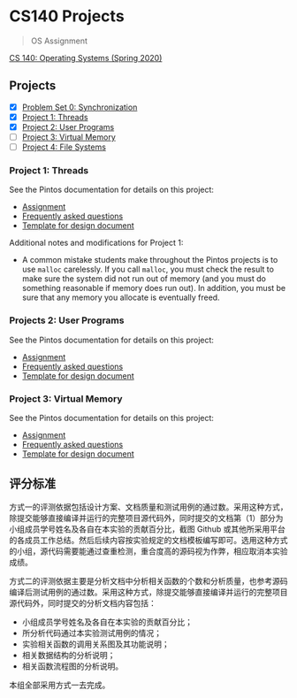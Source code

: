 # CS140 Projects

> OS Assignment

[CS 140: Operating Systems (Spring 2020)](http://web.stanford.edu/~ouster/cgi-bin/cs140-spring20/index.php)

## Projects

- [x] [Problem Set 0: Synchronization](http://web.stanford.edu/~ouster/cgi-bin/cs140-spring20/problemSet0.php)
- [x] [Project 1: Threads](http://web.stanford.edu/~ouster/cgi-bin/cs140-spring20/pintosProjects.php)
- [x] [Project 2: User Programs](http://web.stanford.edu/~ouster/cgi-bin/cs140-spring20/pintosProjects.php)
- [ ] [Project 3: Virtual Memory](http://web.stanford.edu/~ouster/cgi-bin/cs140-spring20/pintosProjects.php)
- [ ] [Project 4: File Systems](http://web.stanford.edu/~ouster/cgi-bin/cs140-spring20/pintosProjects.php)

### Project 1: Threads

See the Pintos documentation for details on this project:

- [Assignment](http://web.stanford.edu/~ouster/cgi-bin/cs140-spring20/pintos/pintos_2.html)
- [Frequently asked questions](http://web.stanford.edu/~ouster/cgi-bin/cs140-spring20/pintos/pintos_2.html#Project%201%20FAQ)
- [Template for design document](http://web.stanford.edu/~ouster/cgi-bin/cs140-spring20/pintos/threads.tmpl)

Additional notes and modifications for Project 1:

- A common mistake students make throughout the Pintos projects is to use `malloc` carelessly. If you call `malloc`, you must check the result to make sure the system did not run out of memory (and you must do something reasonable if memory does run out). In addition, you must be sure that any memory you allocate is eventually freed.

### Projects 2: User Programs

See the Pintos documentation for details on this project:

- [Assignment](http://web.stanford.edu/~ouster/cgi-bin/cs140-spring20/pintos/pintos_3.html)
- [Frequently asked questions](http://web.stanford.edu/~ouster/cgi-bin/cs140-spring20/pintos/pintos_3.html#Project%202%20FAQ)
- [Template for design document](http://web.stanford.edu/~ouster/cgi-bin/cs140-spring20/pintos/userprog.tmpl)

### Project 3: Virtual Memory

See the Pintos documentation for details on this project:

- [Assignment](http://web.stanford.edu/~ouster/cgi-bin/cs140-spring20/pintos/pintos_4.html)
- [Frequently asked questions](http://web.stanford.edu/~ouster/cgi-bin/cs140-spring20/pintos/pintos_4.html#Project%203%20FAQ)
- [Template for design document](http://web.stanford.edu/~ouster/cgi-bin/cs140-spring20/pintos/vm.tmpl)

## 评分标准

方式一的评测依据包括设计方案、文档质量和测试用例的通过数。采用这种方式，除提交能够直接编译并运行的完整项目源代码外，同时提交的文档第（1）部分为小组成员学号姓名及各自在本实验的贡献百分比，截图 Github 或其他所采用平台的各成员工作总结。然后后续内容按实验规定的文档模板编写即可。选用这种方式的小组，源代码需要能通过查重检测，重合度高的源码视为作弊，相应取消本实验成绩。

方式二的评测依据主要是分析文档中分析相关函数的个数和分析质量，也参考源码编译后测试用例的通过数。采用这种方式，除提交能够直接编译并运行的完整项目源代码外，同时提交的分析文档内容包括：

- 小组成员学号姓名及各自在本实验的贡献百分比；
- 所分析代码通过本实验测试用例的情况；
- 实验相关函数的调用关系图及其功能说明；
- 相关数据结构的分析说明；
- 相关函数流程图的分析说明。

本组全部采用方式一去完成。
